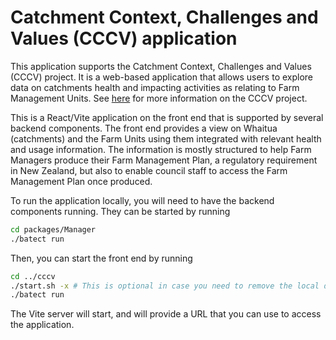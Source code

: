 # Catchment Context, Challenges and Values (CCCV) application

This application supports the Catchment Context, Challenges and Values (CCCV) project. It is a web-based application that allows users to explore data on catchments health and impacting activities as relating to Farm Management Units.
See [here](https://www.orc.govt.nz/consents-and-compliance/the-farmer-s-guide/fwfp-cccv-introduction) for more information on the CCCV project. 

This is a React/Vite application on the front end that is supported by several backend components.  The front end provides a view on Whaitua (catchments) and the Farm Units using them integrated with relevant health and usage information.  The information is mostly structured to help Farm Managers produce their Farm Management Plan, a regulatory requirement in New Zealand, but also to enable council staff to access the Farm Management Plan once produced.

To run the application locally, you will need to have the backend components running.  They can be started by running

```bash
cd packages/Manager
./batect run
```

Then, you can start the front end by running

```bash
cd ../cccv
./start.sh -x # This is optional in case you need to remove the local db and artifacts form a previous instance
./batect run
```

The Vite server will start, and will provide a URL that you can use to access the application.

